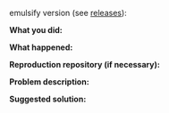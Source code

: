 emulsify version (see [releases](https://github.com/emulsify-ds/emulsify-drupal/releases)):

**What you did:**

**What happened:**

**Reproduction repository (if necessary):**

**Problem description:**

**Suggested solution:**
